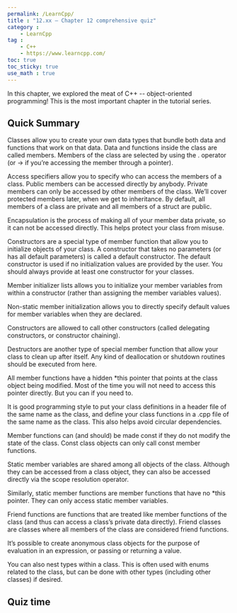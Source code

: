 ```yaml
---
permalink: /LearnCpp/
title : "12.xx — Chapter 12 comprehensive quiz"
category :
    - LearnCpp
tag : 
    - C++
    - https://www.learncpp.com/
toc: true  
toc_sticky: true
use_math : true
---
```



In this chapter, we explored the meat of C++ -- object-oriented programming! This is the most important chapter in the tutorial series.


## Quick Summary

Classes allow you to create your own data types that bundle both data and functions that work on that data. Data and functions inside the class are called members. Members of the class are selected by using the . operator (or -> if you’re accessing the member through a pointer).

Access specifiers allow you to specify who can access the members of a class. Public members can be accessed directly by anybody. Private members can only be accessed by other members of the class. We’ll cover protected members later, when we get to inheritance. By default, all members of a class are private and all members of a struct are public.

Encapsulation is the process of making all of your member data private, so it can not be accessed directly. This helps protect your class from misuse.

Constructors are a special type of member function that allow you to initialize objects of your class. A constructor that takes no parameters (or has all default parameters) is called a default constructor. The default constructor is used if no initialization values are provided by the user. You should always provide at least one constructor for your classes.

Member initializer lists allows you to initialize your member variables from within a constructor (rather than assigning the member variables values).

Non-static member initialization allows you to directly specify default values for member variables when they are declared.

Constructors are allowed to call other constructors (called delegating constructors, or constructor chaining).

Destructors are another type of special member function that allow your class to clean up after itself. Any kind of deallocation or shutdown routines should be executed from here.

All member functions have a hidden *this pointer that points at the class object being modified. Most of the time you will not need to access this pointer directly. But you can if you need to.

It is good programming style to put your class definitions in a header file of the same name as the class, and define your class functions in a .cpp file of the same name as the class. This also helps avoid circular dependencies.

Member functions can (and should) be made const if they do not modify the state of the class. Const class objects can only call const member functions.

Static member variables are shared among all objects of the class. Although they can be accessed from a class object, they can also be accessed directly via the scope resolution operator.

Similarly, static member functions are member functions that have no *this pointer. They can only access static member variables.

Friend functions are functions that are treated like member functions of the class (and thus can access a class’s private data directly). Friend classes are classes where all members of the class are considered friend functions.

It’s possible to create anonymous class objects for the purpose of evaluation in an expression, or passing or returning a value.

You can also nest types within a class. This is often used with enums related to the class, but can be done with other types (including other classes) if desired.


## Quiz time
